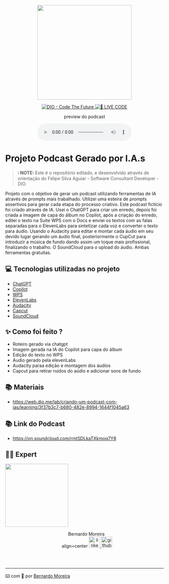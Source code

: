 <p align="center">
<img 
    src="./assets/cover.png"
    width="300"
/>
</p>

<p align="center">
<a href="https://dio.me/">
    <img 
        src="https://img.shields.io/badge/DIO-Code_The_Future-28DA77?logo=youtube" 
        alt="DIO - Code The Future">
</a>
<a href="https://dio.me/">
<img 
    src="https://img.shields.io/badge/🔴_LIVE_CODE-FF5E72" 
    alt="🔴 LIVE CODE">
</a>
</p>

<p align="center">
    preview do podcast
</p>

<div align="center">
    <audio src="output/podcast_editado.MP3" controls title="Podcast editado"></audio>
</div>

# Projeto Podcast Gerado por I.A.s


 > ℹ️ **NOTE:** Este é o repositório editado, e desenvolvido através de orientação do Felipe Silva Aguiar - Software Consultant Developer - DIO.

Projeto com o objetivo de gerar um podcast utilizando ferramentas de IA através de prompts mais trabalhado.
Utilizei uma esteira de prompts assertivos para gerar cada etapa do processo criativo. Este podcast fictício foi criado através de IA. Usei o ChatGPT para criar um enredo, depois foi criada a imagem de capa do álbum no Copilot, após a criação do enredo, editei o texto na Suite WPS com o Docs e enviei os textos com as falas separadas para o ElevenLabs para sintetizar cada voz e  converter o texto para áudio. Usando o Audacity para editar e montar cada áudio em seu devido lugar gerando um áudio final, posteriormente o CupCut para introduzir a música de fundo dando assim um toque mais profissional, finalizando o trabalho. O SoundCloud para o upload do áudio. Ambas ferramentas gratuitas.


## 💻 Tecnologias utilizadas no projeto

- [ChatGPT](https://chat.openai.com/) 
- [Copilot](https://copilot.microsoft.com/onboarding)
- [WPS](https://br.wps.com/)
- [ElevenLabs](https://beta.elevenlabs.io/) 
- [Audacity](https://www.audacityteam.org/)
- [Capcut](https://www.capcut.com/pt-br/)
- [SoundCloud](https://soundcloud.com/discover)

## ✨ Como foi feito ?

- Roteiro gerado via chatgpt
- Imagem gerada na IA do Copilot para capa do álbum
- Edição do texto no WPS
- Audio gerado pela elevenLabs
- Audacity paraa edição e montagem dos áudios
- Capcut para retirar ruídos do aúdio e adicionar sons de fundo

## 📚 Materiais

- https://web.dio.me/lab/criando-um-podcast-com-ias/learning/3f37b3c7-b680-482e-8994-1644f1045a63

## 📚 Link do Podcast

- https://on.soundcloud.com/rmtSDLkaTXkmoq7Y8

## 👨‍💻 Expert

<p>
    <img 
      align=center 
      margin=10 
      width=200 
      src="https://avatars.githubusercontent.com/u/151203779?s=400&u=589dd5cb9033d9161e522ce209ddb344cc3737e0&v=4"
    />
    <p align=center>&nbsp&nbsp&nbspBernardo Moreira<br>
    &nbsp&nbsp&nbsp
    align=center
    <a href="https://www.linkedin.com/in/bernardo-moreira-791b0134/" target="_blank">
    <img src="https://img.shields.io/static/v1?message=LinkedIn&logo=linkedin&label=&color=0077B5&logoColor=white&labelColor=&style=for-the-badge" height="35" alt="linkedin logo"  />
  </a>
  <a href="https://github.com/bmore1000" target="_blank">
    <img src="https://img.shields.io/static/v1?message=GitHub&logo=GitHub&label=&color=000000&logoColor=white&labelColor=&style=for-the-badge" height="35" alt="github logo"  />
  </a>
</p>
<br/><br/>
<p>

---

⌨️ com 💜 por [Bernardo Moreira](https://github.com/bmore1000)
